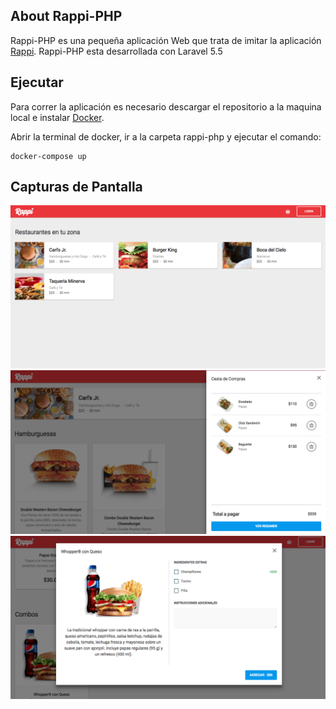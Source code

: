 ## About Rappi-PHP

Rappi-PHP es una pequeña aplicación Web que trata de imitar la aplicación [Rappi](https://www.rappi.com.mx).
Rappi-PHP esta desarrollada con Laravel 5.5

## Ejecutar

Para correr la aplicación es necesario descargar el repositorio a la maquina local e instalar [Docker](https:docker.com).

Abrir la terminal de docker, ir a la carpeta rappi-php y ejecutar el comando:

```
docker-compose up
```

## Capturas de Pantalla
![alt text](misc/screenshot-1.png?raw=true)
![alt text](misc/screenshot-2.png?raw=true)
![alt text](misc/screenshot-3.png?raw=true)